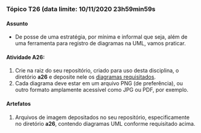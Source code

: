### Tópico T26 (data limite: **10/11/2020 23h59min59s**

#### Assunto

- De posse de uma estratégia, por mínima e informal que seja, além de uma ferramenta para registro de diagramas na UML, 
vamos praticar. 

#### Atividade A26:

1. Crie na raiz do seu repositório, criado para uso desta disciplina, o diretório **a26** e deposite nele os [diagramas requisitados](../modelos/modelos-11.md).
1. Cada diagrama deve estar em um arquivo PNG (de preferência), ou outro formato amplamente acessível como JPG ou PDF, por exemplo. 

#### Artefatos

1. Arquivos de imagem depositados no seu repositório, especificamente no diretório **a26**, contendo diagramas UML 
conforme requisitado acima.
